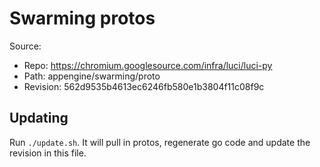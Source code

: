# Swarming protos

Source:

*   Repo: https://chromium.googlesource.com/infra/luci/luci-py
*   Path: appengine/swarming/proto
*   Revision: 562d9535b4613ec6246fb580e1b3804f11c08f9c

## Updating

Run `./update.sh`. It will pull in protos, regenerate go code and update the
revision in this file.
